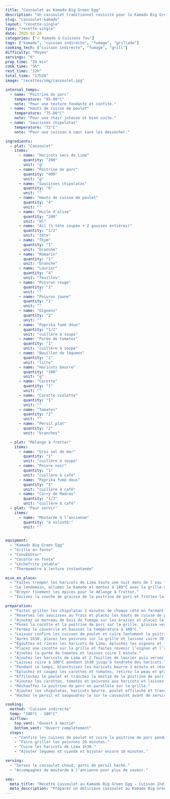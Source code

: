 ```yaml
---
title: "Cassoulet au Kamado Big Green Egg"
description: "Un cassoulet traditionnel revisité pour le Kamado Big Green Egg, avec des haricots blancs, de la viande confite et une cuisson lente pour un plat gourmand et réconfortant."
slug: "cassoulet-kamado"
layout: "recette-single"
type: "recette-single"
date: 2025-02-28
categories: ["🔥 Kamado & Cuissons feu"]
tags: ["kamado", "cuisson indirecte", "fumage", "grillade"]
cooking_tech: ["cuisson indirecte", "fumage", "grill"]
difficulty: "Moyen"
servings: "6"
prep_time: "20 min"
cook_time: "5h"
rest_time: "12h"
total_time: "17h20"
image: "recettes/img/cassoulet.jpg"

internal_temps:
  - name: "Poitrine de porc"
    temperature: "85-90°C"
    note: "Pour une texture fondante et confite."
  - name: "Hauts de cuisse de poulet"
    temperature: "75-80°C"
    note: "Pour une chair juteuse et bien cuite."
  - name: "Saucisses chipolatas"
    temperature: "72°C"
    note: "Pour une cuisson à cœur sans les dessécher."

ingredients:
  - plat: "Cassoulet"
    items:
      - name: "Haricots secs de Lima"
        quantity: "200"
        unit: "g"
      - name: "Poitrine de porc"
        quantity: "400"
        unit: "g"
      - name: "Saucisses chipolatas"
        quantity: "6"
        unit: ""
      - name: "Hauts de cuisse de poulet"
        quantity: "4"
        unit: ""
      - name: "Huile d'olive"
        quantity: "200"
        unit: "ml"
      - name: "Ail (½ tête coupée + 2 gousses entières)"
        quantity: "1/2"
        unit: "tête"
      - name: "Thym"
        quantity: "1"
        unit: "branche"
      - name: "Romarin"
        quantity: "1"
        unit: "branche"
      - name: "Laurier"
        quantity: "4"
        unit: "feuilles"
      - name: "Poivron rouge"
        quantity: "1"
        unit: ""
      - name: "Poivron jaune"
        quantity: "1"
        unit: ""
      - name: "Oignons"
        quantity: "2"
        unit: ""
      - name: "Paprika fumé doux"
        quantity: "1/2"
        unit: "cuillère à soupe"
      - name: "Purée de tomates"
        quantity: "1"
        unit: "cuillère à soupe"
      - name: "Bouillon de légumes"
        quantity: "1"
        unit: "litre"
      - name: "Haricots beurre"
        quantity: "100"
        unit: "g"
      - name: "Carotte"
        quantity: "1"
        unit: ""
      - name: "Carotte violette"
        quantity: "1"
        unit: ""
      - name: "Tomates"
        quantity: "2"
        unit: ""
      - name: "Persil plat"
        quantity: "2"
        unit: "branches"

  - plat: "Mélange à frotter"
    items:
      - name: "Gros sel de mer"
        quantity: "1"
        unit: "cuillère à soupe"
      - name: "Poivre noir"
        quantity: "1"
        unit: "cuillère à café"
      - name: "Paprika fumé doux"
        quantity: "1"
        unit: "cuillère à café"
      - name: "Curry de Madras"
        quantity: "1/2"
        unit: "cuillère à café"
  - plat: "Pour servir"
    items:
      - name: "Moutarde à l’ancienne"
        quantity: "à volonté:"
        unit: ""


equipment:
  - "Kamado Big Green Egg"
  - "Grille en fonte"
  - "ConvEGGtor"
  - "Cocotte en fonte"
  - "Lèchefrite jetable"
  - "Thermomètre à lecture instantanée"

mise_en_place:
  - "Faites tremper les haricots de Lima toute une nuit dans de l'eau froide."
  - "Le lendemain, allumez le Kamado et montez à 180°C avec la grille en fonte en place."
  - "Broyer finement les épices pour le mélange à frotter."
  - "Incisez la couche de graisse de la poitrine de porc et frottez-la avec le mélange d'épices."

preparation:
  - "Faites griller les chipolatas 2 minutes de chaque côté en fermant le couvercle entre chaque manipulation."
  - "Réservez les saucisses au frais et placez les hauts de cuisse de poulet avec l’huile d’olive, l’ail, le thym, le romarin et deux feuilles de laurier dans une cocotte en fonte."
  - "Ajoutez un morceau de bois de fumage sur les braises et placez le convEGGtor et la lèchefrite avant de remettre la grille."
  - "Posez la cocotte et la poitrine de porc sur la grille, graisse vers le haut."
  - "Fermez le couvercle et baissez la température à 100°C."
  - "Laissez confire les cuisses de poulet et cuire lentement la poitrine de porc pendant 1h30."
  - "Après 1h30, placez les poivrons sur la grille et laissez cuire 20 minutes jusqu’à ce qu’ils soient tendres."
  - "Égouttez et rincez les haricots de Lima, épluchez les oignons et l’ail, et coupez-les en morceaux."
  - "Placez une cocotte sur la grille et faites revenir l’oignon et l’ail avec du paprika fumé doux."
  - "Ajoutez la purée de tomates et laissez cuire 1 minute."
  - "Ajoutez les haricots de Lima et 2 feuilles de laurier puis versez le bouillon de légumes chaud."
  - "Laissez cuire à 100°C pendant 1h30 jusqu’à tendreté des haricots."
  - "Pendant ce temps, blanchissez les haricots beurre 1 minute et réservez."
  - "Épluchez et coupez les carottes et tomates, retirez la peau et graines des poivrons et coupez-les en lanières."
  - "Effilochez le poulet et tranchez la moitié de la poitrine de porc."
  - "Ajoutez les carottes, tomates et poivrons aux haricots et laissez cuire 10 minutes."
  - "Réchauffez la poitrine de porc en parallèle sur la grille."
  - "Ajoutez les chipolatas, haricots beurre, poulet effiloché et tranches de poitrine et laissez mijoter 5 minutes."
  - "Hachez le persil et saupoudrez-le sur le cassoulet avant de servir."

cooking:
  method: "Cuisson indirecte"
  temp: "100°C - 180°C"
  airflow:
    top_vent: "Ouvert à moitié"
    bottom_vent: "Ouvert complètement"
  steps:
    - "Confire les cuisses de poulet et cuire la poitrine de porc pendant 1h30."
    - "Faire griller les poivrons 20 minutes."
    - "Cuire les haricots de Lima 1h30."
    - "Ajouter légumes et viande et mijoter encore 10 minutes."

serving:
  - "Servez le cassoulet chaud, garni de persil haché."
  - "Accompagnez de moutarde à l’ancienne pour plus de saveur."

seo:
  meta_title: "Recette Cassoulet au Kamado Big Green Egg - Cuisson Indirecte"
  meta_description: "Préparez un délicieux cassoulet au Kamado Big Green Egg, une version légère mais savoureuse du plat traditionnel avec des haricots, viande confite et fumée."
---
```

